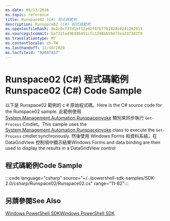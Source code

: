 ```yaml
---
ms.date: 09/13/2016
ms.topic: reference
title: Runspace02 (C#) 程式碼範例
description: Runspace02 (C#) 程式碼範例
ms.openlocfilehash: 9e2c0cf37d1bf12a92f4fbf781928c0241202915
ms.sourcegitcommit: ba7315a496986451cfc1296b659d73ea2373d3f0
ms.translationtype: MT
ms.contentlocale: zh-TW
ms.lasthandoff: 12/10/2020
ms.locfileid: "92647437"
---
```

# <a name="runspace02-c-code-sample"></a><span data-ttu-id="b1218-103">Runspace02 (C#) 程式碼範例</span><span class="sxs-lookup"><span data-stu-id="b1218-103">Runspace02 (C#) Code Sample</span></span>

<span data-ttu-id="b1218-104">以下是 Runspace02 範例的 c # 原始程式碼。</span><span class="sxs-lookup"><span data-stu-id="b1218-104">Here is the C# source code for the Runspace02 sample.</span></span> <span data-ttu-id="b1218-105">此範例使用 [System.Management.Automation.Runspaceinvoke](/dotnet/api/System.Management.Automation.RunspaceInvoke) 類別來同步執行 `Get-Process` Cmdlet。</span><span class="sxs-lookup"><span data-stu-id="b1218-105">This sample uses the [System.Management.Automation.Runspaceinvoke](/dotnet/api/System.Management.Automation.RunspaceInvoke) class to execute the `Get-Process` cmdlet synchronously.</span></span> <span data-ttu-id="b1218-106">然後使用 Windows Forms 和資料系結，在 DataGridView 控制項中顯示結果</span><span class="sxs-lookup"><span data-stu-id="b1218-106">Windows Forms and data binding are then used to display the results in a DataGridView control</span></span>

## <a name="code-sample"></a><span data-ttu-id="b1218-107">程式碼範例</span><span class="sxs-lookup"><span data-stu-id="b1218-107">Code Sample</span></span>

:::code language="csharp" source="~/../powershell-sdk-samples/SDK-2.0/csharp/Runspace02/Runspace02.cs" range="11-82":::

## <a name="see-also"></a><span data-ttu-id="b1218-108">另請參閱</span><span class="sxs-lookup"><span data-stu-id="b1218-108">See Also</span></span>

[<span data-ttu-id="b1218-109">Windows PowerShell SDK</span><span class="sxs-lookup"><span data-stu-id="b1218-109">Windows PowerShell SDK</span></span>](../windows-powershell-reference.md)
